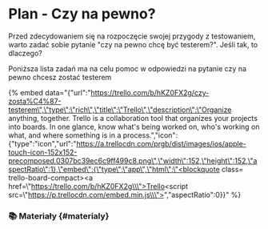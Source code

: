 # Plan - Czy na pewno?

Przed zdecydowaniem się na rozpoczęcie swojej przygody z testowaniem, warto zadać sobie pytanie "czy na pewno chcę być testerem?". Jeśli tak, to dlaczego?

Poniższa lista zadań ma na celu pomoc w odpowiedzi na pytanie czy na pewno chcesz zostać testerem

{% embed data="{\"url\":\"https://trello.com/b/hKZ0FX2g/czy-zosta%C4%87-testerem\",\"type\":\"rich\",\"title\":\"Trello\",\"description\":\"Organize anything, together. Trello is a collaboration tool that organizes your projects into boards. In one glance, know what\'s being worked on, who\'s working on what, and where something is in a process.\",\"icon\":{\"type\":\"icon\",\"url\":\"https://a.trellocdn.com/prgb/dist/images/ios/apple-touch-icon-152x152-precomposed.0307bc39ec6c9ff499c8.png\",\"width\":152,\"height\":152,\"aspectRatio\":1},\"embed\":{\"type\":\"app\",\"html\":\"<blockquote class= trello-board-compact><a href=\\\"https://trello.com/b/hKZ0FX2g\\\">Trello</a></blockquote><script src=\\\"https://p.trellocdn.com/embed.min.js\\\"></script>\",\"aspectRatio\":0}}" %}

### 📚 Materiały {#materialy}

